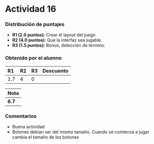 # Actividad 16
### Distribución de puntajes

- **R1 (2.0 puntos):** Crear el layout del juego.
- **R2 (4.0 puntos):** Que la interfaz sea jugable.
- **R3 (1.5 puntos):** Bonus, detección de termino.

### Obtenido por el alumno

| R1 | R2 | R3 | Descuento |
|:---|:---|:---|:----------|
| 1.7  | 4  | 0  |           |

| Nota |
|:-----|
| **6.7** |

### Comentarios
* Buena actividad
* Botones debían ser del mismo tamaño. Cuando se comienza a jugar cambia el tamaño de los botones
